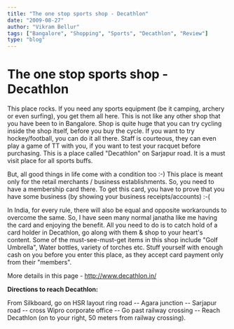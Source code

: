```yaml
---
title: "The one stop sports shop - Decathlon"
date: "2009-08-27"
author: "Vikram Bellur"
tags: ["Bangalore", "Shopping", "Sports", "Decathlon", "Review"]
type: "blog"
---
```


# The one stop sports shop - Decathlon

This place rocks. If you need any sports equipment (be it camping, archery or even surfing), you get them all here. This is not like any other shop that you have been to in Bangalore. Shop is quite huge that you can try cycling inside the shop itself, before you buy the cycle. If you want to try hockey/football, you can do it all there. Staff is courteous, they can even play a game of TT with you, if you want to test your racquet before purchasing. This is a place called "Decathlon" on Sarjapur road. It is a must visit place for all sports buffs.

But, all good things in life come with a condition too :-) This place is meant only for the retail merchants / business establishments. So, you need to have a membership card there. To get this card, you have to prove that you have some business (by showing your business receipts/accounts) :-(

In India, for every rule, there will also be equal and opposite workarounds to overcome the same. So, I have seen many normal janatha like me having the card and enjoying the benefit. All you need to do is to catch hold of a card holder in Decathlon, go along with them & shop to your heart's content. Some of the must-see-must-get items in this shop include "Golf Umbrella", Water bottles, variety of torches etc. Stuff yourself with enough cash on you before you enter this place, as they accept card payment only from their "members".

More details in this page - http://www.decathlon.in/

**Directions to reach Decathlon:**

From Silkboard, go on HSR layout ring road -- Agara junction -- Sarjapur road -- cross Wipro corporate office -- Go past railway crossing -- Reach Decathlon (on to your right, 50 meters from railway crossing).
